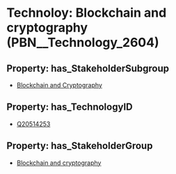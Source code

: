 # Technoloy: __Blockchain and cryptography__ (PBN__Technology_2604)

## Property: has_StakeholderSubgroup

* [Blockchain and Cryptography](PBN__TechSubgroup_169)

## Property: has_TechnologyID

* [Q20514253](Q20514253)

## Property: has_StakeholderGroup

* [Blockchain and cryptography](PBN__TechGroup_10)

